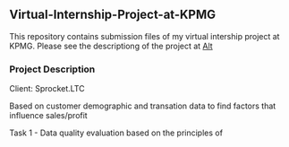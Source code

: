 ## Virtual-Internship-Project-at-KPMG
This repository contains submission files of my virtual intership project at KPMG. Please see the descriptiong of the project at [Alt]('https://www.theforage.com/virtual-internships/theme/m7W4GMqeT3bh9Nb2c/KPMG-Data-Analytics-Virtual-Internship' "KPMG at Forage.com")

### Project Description
Client: Sprocket.LTC

Based on customer demographic and transation data to find factors that influence sales/profit

Task 1 - Data quality evaluation based on the principles of 
